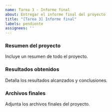```yaml
---
name: Tarea 3 - Informe final
about: Entregar el informe final del proyecto
title: "[Tarea 3] Informe final"
labels: pendiente
assignees: ''
---
```


### Resumen del proyecto
Incluye un resumen de todo el proyecto.

### Resultados obtenidos
Detalla los resultados alcanzados y conclusiones.

### Archivos finales
Adjunta los archivos finales del proyecto.
